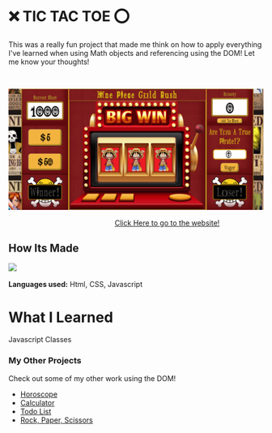 # ❌ TIC TAC TOE ⭕

This was a really fun project that made me think on how to apply everything I've learned when using Math objects and referencing using the DOM! Let me know your thoughts!

&emsp;

<img src="https://github.com/DashlinS/SlotMachine/blob/answer/gifs/OnePieceGR.png" width="700">

&emsp;&emsp;&emsp;&emsp;&emsp;&emsp;&emsp;&emsp;&emsp;&emsp;&emsp;&emsp;&emsp;&emsp;&emsp;[Click Here to go to the website!](https://onepiecegoldrush.netlify.app/)

## How Its Made 

<img src="https://github.com/DashlinS/slot-machine-2019-week05/blob/answer/gifs/SlotMachinePlay.gif" width="700">

**Languages used:** Html, CSS, Javascript

# What I Learned
Javascript Classes



### My Other Projects 

Check out some of my other work using the DOM!

* [Horoscope](https://github.com/DashlinS/Horoscope)
* [Calculator](https://github.com/DashlinS/calculator)
* [Todo List](https://github.com/DashlinS/ToDo_List)
* [Rock, Paper, Scissors](https://github.com/DashlinS/rock-water-fire)
